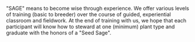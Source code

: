 "SAGE" means to become wise through experience. We offer various levels of training (basic to breeder) over the course of guided, experiential classroom and fieldwork. At the end of training with us, we hope that each participant will know how to steward at one (minimum) plant type and graduate with the honors of a "Seed Sage".
